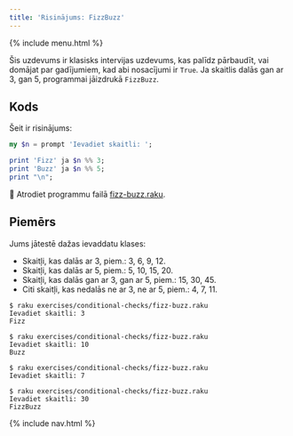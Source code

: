 ```yaml
---
title: 'Risinājums: FizzBuzz'
---
```


{% include menu.html %}

Šis uzdevums ir klasisks intervijas uzdevums, kas palīdz pārbaudīt, vai domājat par gadījumiem, kad abi nosacījumi ir `True`. Ja skaitlis dalās gan ar 3, gan 5, programmai jāizdrukā `FizzBuzz`.

## Kods

Šeit ir risinājums:

```raku
my $n = prompt 'Ievadiet skaitli: ';

print 'Fizz' ja $n %% 3;
print 'Buzz' ja $n %% 5;
print "\n";
```

🦋 Atrodiet programmu failā [fizz-buzz.raku](https://github.com/ash/raku-course/blob/master/exercises/exercises/conditional-checks/fizz-buzz.raku).

## Piemērs

Jums jātestē dažas ievaddatu klases:

* Skaitļi, kas dalās ar 3, piem.: 3, 6, 9, 12.
* Skaitļi, kas dalās ar 5, piem.: 5, 10, 15, 20.
* Skaitļi, kas dalās gan ar 3, gan ar 5, piem.: 15, 30, 45.
* Citi skaitļi, kas nedalās ne ar 3, ne ar 5, piem.: 4, 7, 11.

```console
$ raku exercises/conditional-checks/fizz-buzz.raku 
Ievadiet skaitli: 3
Fizz

$ raku exercises/conditional-checks/fizz-buzz.raku
Ievadiet skaitli: 10
Buzz

$ raku exercises/conditional-checks/fizz-buzz.raku
Ievadiet skaitli: 7

$ raku exercises/conditional-checks/fizz-buzz.raku
Ievadiet skaitli: 30
FizzBuzz
```

{% include nav.html %}